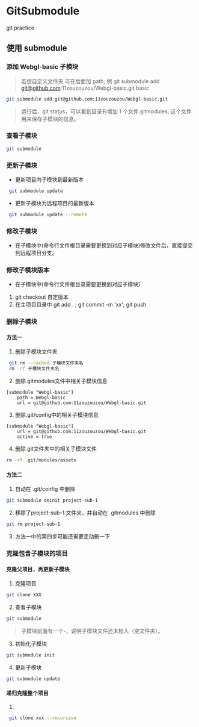 # GitSubmodule

git practice

## 使用 submodule

### 添加 Webgl-basic 子模块

> 若想自定义文件夹 可在后面加 path;
> 例 git submodule add git@github.com:11zouzouzou/Webgl-basic.git basic

```bash
git submodule add git@github.com:11zouzouzou/Webgl-basic.git
```

> 运行后，git status，可以看到目录有增加 1 个文件.gitmodules, 这个文件用来保存子模块的信息。

### 查看子模块

```bash
git submodule
```

### 更新子模块

- 更新项目内子模块到最新版本

```bash
 git submodule update
```

- 更新子模块为远程项目的最新版本

```bash
 git submodule update --remote
```

### 修改子模块

- 在子模块中(命令行文件根目录需要更换到对应子模块)修改文件后，直接提交到远程项目分支。

### 修改子模块版本

- 在子模块中(命令行文件根目录需要更换到对应子模块)
1. git checkout 自定版本
2. 在主项目目录中 git add . ; git commit -m 'xx'; git push

### 删除子模块

#### 方法一
1. 删除子模块文件夹
```bash
 git rm --cached 子模块文件夹名
 rm -rf 子模块文件夹名
```
2. 删除.gitmodules文件中相关子模块信息
```text
[submodule "Webgl-basic"]
	path = Webgl-basic
	url = git@github.com:11zouzouzou/Webgl-basic.git
```
3. 删除.git/config中的相关子模块信息
```text
[submodule "Webgl-basic"]
	url = git@github.com:11zouzouzou/Webgl-basic.git
	active = true
```
4. 删除.git文件夹中的相关子模块文件
```bash
rm -rf .git/modules/assets
```

#### 方法二

1. 自动在 .git/config 中删除
```bash
git submodule deinit project-sub-1
```
2. 移除了project-sub-1 文件夹，并自动在 .gitmodules 中删除
```bash
git rm project-sub-1
```
3. 方法一中的第四步可能还需要走动删一下

### 克隆包含子模块的项目

#### 克隆父项目，再更新子模块

1. 克隆项目
```bash
git clone XXX
```

2. 查看子模块
```bash
git submodule
```
> 子模块前面有一个-，说明子模块文件还未检入（空文件夹）。

3. 初始化子模块
```bash
git submodule init
```

4. 更新子模块
```bash
git submodule update
```

#### 递归克隆整个项目

1. 
```bash
 git clone xxx --recursive 
```